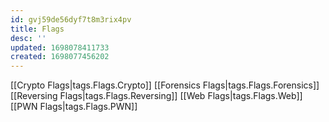 ```yaml
---
id: gvj59de56dyf7t8m3rix4pv
title: Flags
desc: ''
updated: 1698078411733
created: 1698077456202
---
```

[[Crypto Flags|tags.Flags.Crypto]]
[[Forensics Flags|tags.Flags.Forensics]]
[[Reversing Flags|tags.Flags.Reversing]]
[[Web Flags|tags.Flags.Web]]
[[PWN Flags|tags.Flags.PWN]]